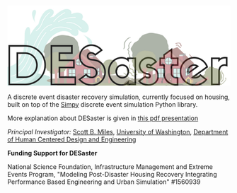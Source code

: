 ![DESaster object diagram](images/desaster_logo.png "Object diagram of DESaster")

A discrete event disaster recovery simulation, currently focused on housing, built on top of the [Simpy](https://simpy.readthedocs.io/en/latest/) discrete event simulation Python library.

More explanation about DESaster is given in [this pdf presentation](images/AboutDESaster10312017.pdf)

*Principal Investigator:* [Scott B. Miles](https://www.hcde.washington.edu/miles), [University of Washington](http://www.washington.edu), [Department of Human Centered Design and Engineering](https://www.hcde.washington.edu)

**Funding Support for DESaster**

National Science Foundation, Infrastructure Management and Extreme Events Program, "Modeling Post-Disaster Housing Recovery Integrating Performance Based Engineering and Urban Simulation" #1560939
